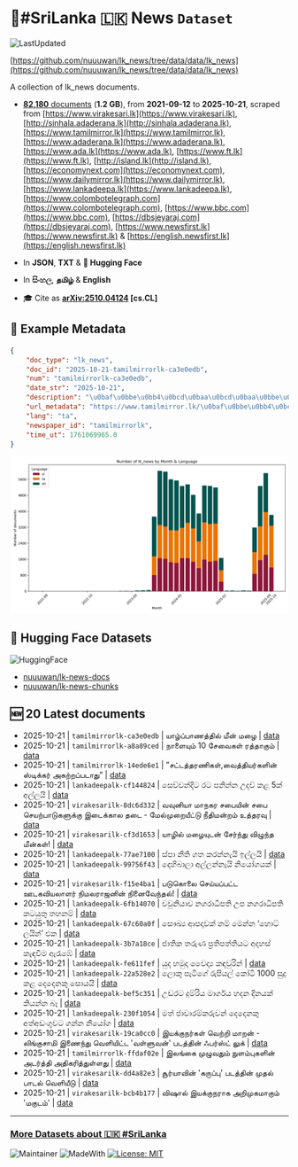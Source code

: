 # 📄#SriLanka 🇱🇰 News `Dataset`

![LastUpdated](https://img.shields.io/badge/last_updated-2025--10--21_23:47:59-green)

[https://github.com/nuuuwan/lk_news/tree/data/data/lk_news](https://github.com/nuuuwan/lk_news/tree/data/data/lk_news)

A collection of lk_news documents.

- [**82,180** documents](https://github.com/nuuuwan/lk_news/tree/data/data/lk_news) (**1.2 GB**), from **2021-09-12** to **2025-10-21**, scraped from [https://www.virakesari.lk](https://www.virakesari.lk), [http://sinhala.adaderana.lk](http://sinhala.adaderana.lk), [https://www.tamilmirror.lk](https://www.tamilmirror.lk), [https://www.adaderana.lk](https://www.adaderana.lk), [https://www.ada.lk](https://www.ada.lk), [https://www.ft.lk](https://www.ft.lk), [http://island.lk](http://island.lk), [https://economynext.com](https://economynext.com), [https://www.dailymirror.lk](https://www.dailymirror.lk), [https://www.lankadeepa.lk](https://www.lankadeepa.lk), [https://www.colombotelegraph.com](https://www.colombotelegraph.com), [https://www.bbc.com](https://www.bbc.com), [https://dbsjeyaraj.com](https://dbsjeyaraj.com), [https://www.newsfirst.lk](https://www.newsfirst.lk) & [https://english.newsfirst.lk](https://english.newsfirst.lk)

- In **JSON**, **TXT** & **🤗 Hugging Face**

- In **සිංහල**, **தமிழ்** & **English**

- 🎓 Cite as **[arXiv:2510.04124](https://arxiv.org/abs/2510.04124) [cs.CL]**

## 📝 Example Metadata

```json
{
    "doc_type": "lk_news",
    "doc_id": "2025-10-21-tamilmirrorlk-ca3e0edb",
    "num": "tamilmirrorlk-ca3e0edb",
    "date_str": "2025-10-21",
    "description": "\u0baf\u0bbe\u0bb4\u0bcd\u0baa\u0bcd\u0baa\u0bbe\u0ba3\u0ba4\u0bcd\u0ba4\u0bbf\u0bb2\u0bcd \u0bae\u0bc0\u0ba9\u0bcd \u0bae\u0bb4\u0bc8",
    "url_metadata": "https://www.tamilmirror.lk/\u0baf\u0bbe\u0bb4\u0bcd\u0baa\u0bcd\u0baa\u0bbe\u0ba3\u0bae\u0bcd/\u0baf\u0bbe\u0bb4\u0bcd\u0baa\u0bcd\u0baa\u0bbe\u0ba3\u0ba4\u0bcd\u0ba4\u0bbf\u0bb2\u0bcd-\u0bae\u0bc0\u0ba9\u0bcd-\u0bae\u0bb4\u0bc8/71-366632",
    "lang": "ta",
    "newspaper_id": "tamilmirrorlk",
    "time_ut": 1761069965.0
}
```

![Chart](https://raw.githubusercontent.com/nuuuwan/lk_news/refs/heads/data/data/lk_news/docs_by_month_and_lang.png)

## 🤗 Hugging Face Datasets

![HuggingFace](https://img.shields.io/badge/-HuggingFace-FDEE21?style=for-the-badge&logo=HuggingFace)

- [nuuuwan/lk-news-docs](https://huggingface.co/datasets/nuuuwan/lk-news-docs)
- [nuuuwan/lk-news-chunks](https://huggingface.co/datasets/nuuuwan/lk-news-chunks)

## 🆕 20 Latest documents

- 2025-10-21 | `tamilmirrorlk-ca3e0edb` | யாழ்ப்பாணத்தில் மீன் மழை | [data](https://github.com/nuuuwan/lk_news/tree/data/data/lk_news/2020s/2025/2025-10-21-tamilmirrorlk-ca3e0edb)
- 2025-10-21 | `tamilmirrorlk-a8a89ced` | நாளையும் 10 சேவைகள் ரத்தாகும் | [data](https://github.com/nuuuwan/lk_news/tree/data/data/lk_news/2020s/2025/2025-10-21-tamilmirrorlk-a8a89ced)
- 2025-10-21 | `tamilmirrorlk-14ede6e1` | ”சட்டத்தரணிகள்,வைத்தியர்களின் ஸ்டிக்கர் அகற்றப்படாது” | [data](https://github.com/nuuuwan/lk_news/tree/data/data/lk_news/2020s/2025/2025-10-21-tamilmirrorlk-14ede6e1)
- 2025-10-21 | `lankadeepalk-cf144824` | සෙව්වන්දිට රට පනින්න උදව් කළ 5ක් අල්ලයි | [data](https://github.com/nuuuwan/lk_news/tree/data/data/lk_news/2020s/2025/2025-10-21-lankadeepalk-cf144824)
- 2025-10-21 | `virakesarilk-8dc6d332` | வவுனியா மாநகர சபையின் சபை செயற்பாடுகளுக்கு இடைக்கால தடை - மேல்முறையீட்டு நீதிமன்றம் உத்தரவு | [data](https://github.com/nuuuwan/lk_news/tree/data/data/lk_news/2020s/2025/2025-10-21-virakesarilk-8dc6d332)
- 2025-10-21 | `virakesarilk-cf3d1653` | யாழில் மழையுடன் சேர்ந்து விழுந்த மீன்கள்! | [data](https://github.com/nuuuwan/lk_news/tree/data/data/lk_news/2020s/2025/2025-10-21-virakesarilk-cf3d1653)
- 2025-10-21 | `lankadeepalk-77ae7100` | ස්පා නීති ගත කරන්නැයි ඉල්ලයි | [data](https://github.com/nuuuwan/lk_news/tree/data/data/lk_news/2020s/2025/2025-10-21-lankadeepalk-77ae7100)
- 2025-10-21 | `lankadeepalk-99756f43` | දෙහිබාලා අල්ලන්නැයි නියෝගයක් | [data](https://github.com/nuuuwan/lk_news/tree/data/data/lk_news/2020s/2025/2025-10-21-lankadeepalk-99756f43)
- 2025-10-21 | `virakesarilk-f15e4ba1` | படுகொலை செய்யப்பட்ட ஊடகவியலாளர் நிமலராஜனின் நினைவேந்தல்! | [data](https://github.com/nuuuwan/lk_news/tree/data/data/lk_news/2020s/2025/2025-10-21-virakesarilk-f15e4ba1)
- 2025-10-21 | `lankadeepalk-6fb14070` | වවුනියාව නගරාධිපති උප නගරාධිපති කටයුතු තහනම් | [data](https://github.com/nuuuwan/lk_news/tree/data/data/lk_news/2020s/2025/2025-10-21-lankadeepalk-6fb14070)
- 2025-10-21 | `lankadeepalk-67c60a0f` | සෞඛ්‍ය ආපදාවක් නම් මෙන්න  ‘හොට් ලයින්’ එක | [data](https://github.com/nuuuwan/lk_news/tree/data/data/lk_news/2020s/2025/2025-10-21-lankadeepalk-67c60a0f)
- 2025-10-21 | `lankadeepalk-3b7a18ce` | ජාතික තරුණ ප්‍රතිපත්තියට අදහස්  කැඳවීම ඇරැඹේ | [data](https://github.com/nuuuwan/lk_news/tree/data/data/lk_news/2020s/2025/2025-10-21-lankadeepalk-3b7a18ce)
- 2025-10-21 | `lankadeepalk-fe611fef` | යුද හමුදා වෛද්‍ය කඳවුරින් | [data](https://github.com/nuuuwan/lk_news/tree/data/data/lk_news/2020s/2025/2025-10-21-lankadeepalk-fe611fef)
- 2025-10-21 | `lankadeepalk-22a528e2` | ලොකු පැටීගේ රුපියල් කෝටි 1000 සුදු කළ දෙදෙනකු සොයයි | [data](https://github.com/nuuuwan/lk_news/tree/data/data/lk_news/2020s/2025/2025-10-21-lankadeepalk-22a528e2)
- 2025-10-21 | `lankadeepalk-bef5c351` | උඩරට දුම්රිය මාර්ගය හදන දිනයක් කියන්න බෑ | [data](https://github.com/nuuuwan/lk_news/tree/data/data/lk_news/2020s/2025/2025-10-21-lankadeepalk-bef5c351)
- 2025-10-21 | `lankadeepalk-230f1054` | මත් ජාවාරම්කරුවන් දෙදෙනකු  අත්අඩංගුවට ගන්න නියෝග | [data](https://github.com/nuuuwan/lk_news/tree/data/data/lk_news/2020s/2025/2025-10-21-lankadeepalk-230f1054)
- 2025-10-21 | `virakesarilk-19ca0cc0` | இயக்குநர்கள் வெற்றி மாறன் - லிங்குசாமி இணைந்து வெளியிட்ட 'வள்ளுவன்' படத்தின் ஃபர்ஸ்ட் லுக் | [data](https://github.com/nuuuwan/lk_news/tree/data/data/lk_news/2020s/2025/2025-10-21-virakesarilk-19ca0cc0)
- 2025-10-21 | `tamilmirrorlk-ffdaf02e` | இலங்கை முழுவதும் நுளம்புகளின் அடர்த்தி அதிகரித்துள்ளது | [data](https://github.com/nuuuwan/lk_news/tree/data/data/lk_news/2020s/2025/2025-10-21-tamilmirrorlk-ffdaf02e)
- 2025-10-21 | `virakesarilk-dd4a82e3` | சூர்யாவின் 'கருப்பு' படத்தின் முதல் பாடல் வெளியீடு | [data](https://github.com/nuuuwan/lk_news/tree/data/data/lk_news/2020s/2025/2025-10-21-virakesarilk-dd4a82e3)
- 2025-10-21 | `virakesarilk-bcb4b177` | விஷால் இயக்குநராக அறிமுகமாகும் 'மகுடம்' | [data](https://github.com/nuuuwan/lk_news/tree/data/data/lk_news/2020s/2025/2025-10-21-virakesarilk-bcb4b177)

---

### [More Datasets about 🇱🇰 #SriLanka](https://github.com/nuuuwan/lk_datasets)

![Maintainer](https://img.shields.io/badge/maintainer-nuuuwan-red)
![MadeWith](https://img.shields.io/badge/made_with-python-blue)
[![License: MIT](https://img.shields.io/badge/License-MIT-yellow.svg)](https://opensource.org/licenses/MIT)
